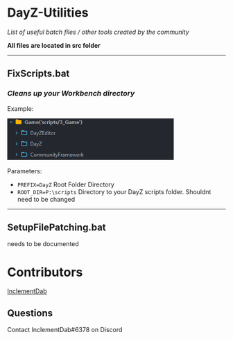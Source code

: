 # DayZ-Utilities


*List of useful batch files / other tools created by the community*

**All files are located in src folder**

---
## FixScripts.bat
### *Cleans up your Workbench directory*

Example:

![After](/images/fixscripts_after.png)

Parameters:
- `PREFIX=DayZ` Root Folder Directory
- `ROOT_DIR=P:\scripts` Directory to your DayZ scripts folder. Shouldnt need to be changed


---
## SetupFilePatching.bat
needs to be documented



# Contributors
[InclementDab](https://twitter.com/InclementDab)


## Questions
Contact InclementDab#6378 on Discord




